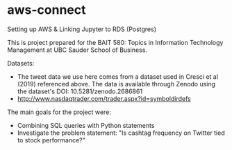 # aws-connect
Setting up AWS &amp; Linking Jupyter to RDS (Postgres)

This is project prepared for the BAIT 580: Topics in Information Technology Management at UBC Sauder School of Business.

Datasets:
- The tweet data we use here comes from a dataset used in Cresci et al (2019) referenced above. The data is available through Zenodo using the dataset's DOI: 10.5281/zenodo.2686861
- http://www.nasdaqtrader.com/trader.aspx?id=symboldirdefs

The main goals for the project were:

- Combining SQL queries with Python statements
- Investigate the problem statement: "Is cashtag frequency on Twitter tied to stock performance?"
